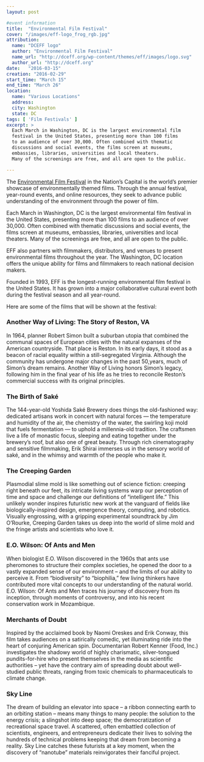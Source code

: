 ```yaml
---
layout: post

#event information
title:  "Environmental Film Festival"
cover: "/images/eff-logo_frog_rgb.jpg"
attribution:
  name: "DCEFF logo"
  author: "Environmental Film Festival"
  name_url: "http://dceff.org/wp-content/themes/eff/images/logo.svg"
  author_url: "http://dceff.org"
date:   "2016-03-15"
creation: "2016-02-29"
start_time: "March 15"
end_time: "March 26"
location:
  name: "Various Locations"
  address:
  city: Washington
  state: DC
tags: [ 'Film Festivals' ]
excerpt: >
  Each March in Washington, DC is the largest environmental film 
  festival in the United States, presenting more than 100 films 
  to an audience of over 30,000. Often combined with thematic 
  discussions and social events, the films screen at museums, 
  embassies, libraries, universities and local theaters. 
  Many of the screenings are free, and all are open to the public.

---
```


The [Environmental Film Festival](http://dceff.org/) in the 
Nation’s Capital is the world’s
premier showcase of environmentally themed films. Through the annual
festival, year-round events, and online resources, they seek to
advance public understanding of the environment through the power
of film.

Each March in Washington, DC is the largest environmental film
festival in the United States, presenting more than 100 films
to an audience of over 30,000. Often combined with thematic
discussions and social events, the films screen at museums,
embassies, libraries, universities and local theaters.
Many of the screenings are free, and all are open to the public.

EFF also partners with filmmakers, distributors, and venues to
present environmental films throughout the year. The Washington, DC
location offers the unique ability for films and filmmakers to reach
national decision makers.

Founded in 1993, EFF is the longest-running environmental film
festival in the United States. It has grown into a major
collaborative cultural event both during the festival season and 
all year-round.

Here are some of the films that will be shown at the festival:

### Another Way of Living: The Story of Reston, VA

In 1964, planner Robert Simon built a suburban utopia that combined
the communal spaces of European cities with the natural expanses of
the American countryside.  That place is Reston.  In its early days,
it stood as a beacon of racial equality within a still-segregated
Virginia. Although the community has undergone major changes in the
past 50,years, much of Simon’s dream remains.  Another Way of Living
honors Simon’s legacy, following him in the final year of his life as
he tries to reconcile Reston’s commercial success with its original
principles.

### The Birth of Saké

The 144-year-old Yoshida Saké Brewery does things the old-fashioned
way: dedicated artisans work in concert with natural forces — the
temperature and humidity of the air, the chemistry of the water, the
swirling koji mold that fuels fermentation — to uphold a millennia-old
tradition. The craftsmen live a life of monastic focus, sleeping and
eating together under the brewery’s roof, but also one of great beauty.
Through rich cinematography and sensitive filmmaking, Erik Shirai
immerses us in the sensory world of saké, and in the whimsy and warmth
of the people who make it.

### The Creeping Garden

Plasmodial slime mold is like something out of science fiction:
creeping right beneath our feet, its intricate living systems warp our
perception of time and space and challenge our definitions of
“intelligent life.” This unlikely wonder inspires futuristic new work
at the vanguard of fields like biologically-inspired design,
emergence theory, computing, and robotics. Visually engrossing,
with a gripping experimental soundtrack by Jim O’Rourke, Creeping
Garden takes us deep into the world of slime mold and the fringe
artists and scientists who love it.

### E.O. Wilson: Of Ants and Men

When biologist E.O. Wilson discovered in the 1960s that ants use
pheromones to structure their complex societies, he opened the door
to a vastly expanded sense of our environment – and the limits of our
ability to perceive it. From “biodiversity” to “biophilia,” few
living thinkers have contributed more vital concepts to our
understanding of the natural world. E.O. Wilson: Of Ants and Men
traces his journey of discovery from its inception, through moments
of controversy, and into his recent conservation work in Mozambique.

### Merchants of Doubt

Inspired by the acclaimed book by Naomi Oreskes and Erik Conway,
this film takes audiences on a satirically comedic, yet illuminating
ride into the heart of conjuring American spin. Documentarian Robert
Kenner (Food, Inc.) investigates the shadowy world of highly
charismatic, silver-tongued pundits-for-hire who present themselves
in the media as scientific authorities – yet have the contrary aim of
spreading doubt about well-studied public threats, ranging from toxic
chemicals to pharmaceuticals to climate change.

### Sky Line

The dream of building an elevator into space – a ribbon connecting
earth to an orbiting station – means many things to many people:
the solution to the energy crisis; a slingshot into deep space; the
democratization of recreational space travel. A scattered, often
embattled collection of scientists, engineers, and entrepreneurs
dedicate their lives to solving the hundreds of technical problems
keeping that dream from becoming a reality. Sky Line catches these
futurists at a key moment, when the discovery of “nanotube”
materials reinvigorates their fanciful project.

